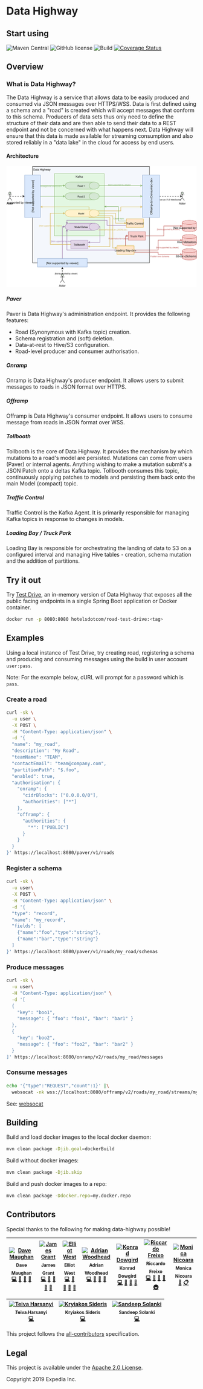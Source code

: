 # Data Highway

## Start using

![Maven Central](https://img.shields.io/maven-central/v/com.hotels.road/road-parent.svg)
![GitHub license](https://img.shields.io/github/license/HotelsDotCom/data-highway.svg)
![Build](https://travis-ci.org/HotelsDotCom/data-highway.svg?branch=master)
[![Coverage Status](https://coveralls.io/repos/github/HotelsDotCom/data-highway/badge.svg?branch=master)](https://coveralls.io/github/HotelsDotCom/data-highway?branch=master)

## Overview
### What is Data Highway?
The Data Highway is a service that allows data to be easily produced and consumed via JSON messages over HTTPS/WSS. Data is first defined using a schema and a "road" is created which will accept messages that conform to this schema. Producers of data sets thus only need to define the structure of their data and are then able to send their data to a REST endpoint and not be concerned with what happens next. Data Highway will ensure that this data is made available for streaming consumption and also stored reliably in a "data lake" in the cloud for access by end users.

#### Architecture
![Data Highway Architecture](data-highway-architecture.svg)

##### Paver
Paver is Data Highway's administration endpoint. It provides the following features:

* Road (Synonymous with Kafka topic) creation.
* Schema registration and (soft) deletion.
* Data-at-rest to Hive/S3 configuration.
* Road-level producer and consumer authorisation.

##### Onramp
Onramp is Data Highway's producer endpoint. It allows users to submit messages to roads in JSON format over HTTPS.

##### Offramp
Offramp is Data Highway's consumer endpoint. It allows users to consume message from roads in JSON format over  WSS.

##### Tollbooth
Tollbooth is the core of Data Highway. It provides the mechanism by which mutations to a road's model are persisted. Mutations can come from users (Paver) or internal agents. Anything wishing to make a mutation submit's a JSON Patch onto a deltas Kafka topic. Tollbooth consumes this topic, continuously applying patches to models and persisting them back onto the main Model (compact) topic.

##### Traffic Control
Traffic Control is the Kafka Agent. It is primarily responsible for managing Kafka topics in response to changes in models.

##### Loading Bay / Truck Park
Loading Bay is responsible for orchestrating the landing of data to S3 on a configured interval and managing Hive tables - creation, schema mutation and the addition of partitions.

## Try it out

Try [Test Drive](https://hub.docker.com/r/hotelsdotcom/road-test-drive/tags), an in-memory version of Data Highway that exposes all the public facing endpoints in a single Spring Boot application or Docker container.

```bash
docker run -p 8080:8080 hotelsdotcom/road-test-drive:<tag>
```

## Examples
Using a local instance of Test Drive, try creating road, registering a schema and producing and consuming messages using the build in user account `user:pass`.

Note: For the example below, cURL will prompt for a password which is `pass`.

### Create a road

```bash
curl -sk \
  -u user \
  -X POST \
  -H "Content-Type: application/json" \
  -d '{
  "name": "my_road", 
  "description": "My Road",
  "teamName": "TEAM", 
  "contactEmail": "team@company.com",
  "partitionPath": "$.foo",
  "enabled": true,
  "authorisation": {
    "onramp": {
      "cidrBlocks": ["0.0.0.0/0"],
      "authorities": ["*"]
    },
    "offramp": {
      "authorities": {
        "*": ["PUBLIC"]
      }
    }
  }
}' https://localhost:8080/paver/v1/roads
```

### Register a schema

```bash
curl -sk \
  -u user\
  -X POST \
  -H "Content-Type: application/json" \
  -d '{
  "type": "record",
  "name": "my_record",
  "fields": [
    {"name":"foo","type":"string"},
    {"name":"bar","type":"string"}
  ]
}' https://localhost:8080/paver/v1/roads/my_road/schemas
```

### Produce messages

```bash
curl -sk \
  -u user\
  -H "Content-Type: application/json" \
  -d '[
  {
    "key": "boo1",
    "message": { "foo": "foo1", "bar": "bar1" }
  },
  {
    "key": "boo2",
    "message": { "foo": "foo2", "bar": "bar2" }
  }
]' https://localhost:8080/onramp/v2/roads/my_road/messages
```

### Consume messages

```bash
echo '{"type":"REQUEST","count":1}' |\
  websocat -nk wss://localhost:8080/offramp/v2/roads/my_road/streams/my_stream/messages?defaultOffset=EARLIEST
```

See: [websocat](https://github.com/vi/websocat)

## Building
Build and load docker images to the local docker daemon:

```bash
mvn clean package -Djib.goal=dockerBuild
```

Build without docker images:

```bash
mvn clean package -Djib.skip
```

Build and push docker images to a repo:

```bash
mvn clean package -Ddocker.repo=my.docker.repo
```

## Contributors
Special thanks to the following for making data-highway possible!

<!-- ALL-CONTRIBUTORS-LIST:START - Do not remove or modify this section -->
<!-- prettier-ignore -->
| [<img src="https://avatars.githubusercontent.com/nahguam?s=100" width="100" alt="Dave Maughan" /><br /><sub><b>Dave Maughan</b></sub>](https://github.com/nahguam)<br />[💻](https://github.com/HotelsDotCom/data-highway/commits?author=nahguam "Code") [🎨](#design "Design") [👀](#review "Reviewed Pull Requests") [📖](#documentation "Documentation") | [<img src="https://avatars.githubusercontent.com/noddy76?s=100" width="100" alt="James Grant" /><br /><sub><b>James Grant</b></sub>](https://github.com/noddy76)<br />[💻](https://github.com/HotelsDotCom/data-highway/commits?author=noddy76 "Code") [🎨](#design "Design") [👀](#review "Reviewed Pull Requests") [📖](#documentation "Documentation") [📢](#talks "Talks") | [<img src="https://avatars.githubusercontent.com/teabot?s=100" width="100" alt="Elliot West" /><br /><sub><b>Elliot West</b></sub>](https://github.com/teabot)<br />[💻](https://github.com/HotelsDotCom/data-highway/commits?author=teabot "Code") [🎨](#design "Design") [👀](#review "Reviewed Pull Requests") [📖](#documentation "Documentation") [📢](#talks "Talks") | [<img src="https://avatars.githubusercontent.com/massdosage?s=100" width="100" alt="Adrian Woodhead" /><br /><sub><b>Adrian Woodhead</b></sub>](https://github.com/massdosage)<br />[💻](https://github.com/HotelsDotCom/data-highway/commits?author=massdosage "Code") [🎨](#design "Design") [👀](#review "Reviewed Pull Requests") [📖](#documentation "Documentation") | [<img src="https://avatars.githubusercontent.com/konrad7d?s=100" width="100" alt="Konrad Dowgird" /><br /><sub><b>Konrad Dowgird</b></sub>](https://github.com/konrad7d)<br />[💻](https://github.com/HotelsDotCom/data-highway/commits?author=konrad7d "Code") [🎨](#design "Design") [👀](#review "Reviewed Pull Requests") [📖](#documentation "Documentation")  | [<img src="https://avatars.githubusercontent.com/riccardofreixo?s=100" width="100" alt="Riccardo Freixo" /><br /><sub><b>Riccardo Freixo</b></sub>](https://github.com/riccardofreixo)<br />[💻](https://github.com/HotelsDotCom/data-highway/commits?author=riccardofreixo "Code") [🎨](#design "Design") [👀](#review "Reviewed Pull Requests") [📖](#documentation "Documentation") [🚇](#infrastructure "Infrastructure") | [<img src="https://avatars.githubusercontent.com/MonicaacinoM?s=100" width="100" alt="Monica Nicoara" /><br /><sub><b>Monica Nicoara</b></sub>](https://github.com/MonicaacinoM)<br />[🤔](#planning "Planning") [📋](#events "Events") |
| :---: | :---: | :---: | :---: | :---: | :---: | :---: |

| [<img src="https://avatars.githubusercontent.com/teivah?s=100" width="100" alt="Teiva Harsanyi" /><br /><sub><b>Teiva Harsanyi</b></sub>](https://github.com/teivah)<br />[💻](https://github.com/HotelsDotCom/data-highway/commits?author=teivah "Code") | [<img src="https://avatars.githubusercontent.com/kyrsideris?s=100" width="100" alt="Kryiakos Sideris" /><br /><sub><b>Kryiakos Sideris</b></sub>](https://github.com/kyrsideris)<br />[💻](https://github.com/HotelsDotCom/data-highway/commits?author=kyrsideris "Code") | [<img src="https://avatars.githubusercontent.com/SandeepSolanki?s=100" width="100" alt="Sandeep Solanki" /><br /><sub><b>Sandeep Solanki</b></sub>](https://github.com/SandeepSolanki)<br />[💻](https://github.com/HotelsDotCom/data-highway/commits?author=SandeepSolanki "Code") |
| :---: | :---: | :---: |
<!-- ALL-CONTRIBUTORS-LIST:END -->

This project follows the [all-contributors](https://github.com/kentcdodds/all-contributors) specification.

## Legal
This project is available under the [Apache 2.0 License](http://www.apache.org/licenses/LICENSE-2.0.html).

Copyright 2019 Expedia Inc.
